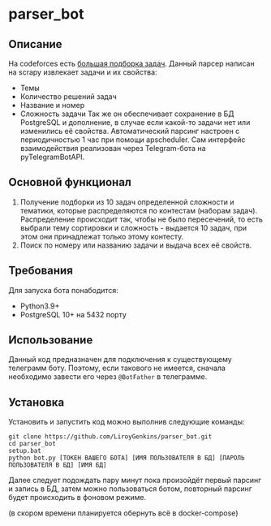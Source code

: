 # parser_bot

## Описание

На codeforces есть [большая подборка задач](https://codeforces.com/problemset?order=BY_SOLVED_DESC).
Данный парсер написан на scrapy извлекает задачи и их свойства:
+ Темы
+ Количество решений задач
+ Название и номер
 + Сложность задачи
Так же он обеспечивает сохранение в БД PostgreSQL и дополнение, в случае если какой-то задачи нет или изменились её свойства. 
Автоматический парсинг настроен с периодичностью 1 час при помощи apscheduler.
Сам интерфейс взаимодействия реализован через Telegram-бота на pyTelegramBotAPI.

## Основной функционал

1. Получение подборки из 10 задач определенной сложности и тематики, которые распределяются по контестам (наборам задач). Распределение происходит так, чтобы не было пересечений, то есть выбрали тему сортировки и сложность - выдается 10 задач, при этом они принадлежат только этому контесту.
3. Поиск по номеру или названию задачи и выдача всех её свойств.

## Требования

Для запуска бота понабодится:
* Python3.9+
* PostgreSQL 10+ на 5432 порту

## Использование

Данный код предназначен для подключения к существующему телеграмм боту. Поэтому, если такового не имеется, сначала необходимо завести его через `@BotFather` в телеграмме.

## Установка

Установить и запустить код можно выполнив следующие команды:
```
git clone https://github.com/LiroyGenkins/parser_bot.git
cd parser_bot
setup.bat 
python bot.py [ТОКЕН ВАШЕГО БОТА] [ИМЯ ПОЛЬЗОВАТЕЛЯ В БД] [ПАРОЛЬ ПОЛЬЗОВАТЕЛЯ В БД] [ИМЯ БД]
```
Далее следует подождать пару минут пока произойдёт первый парсинг и запись в БД, затем можно пользоваться ботом, повторный парсинг будет происходить в фоновом режиме.

(в скором времени планируется обернуть всё в docker-compose)

